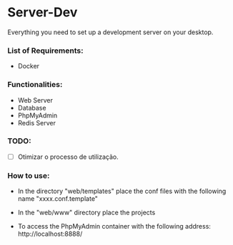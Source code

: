 # Server-Dev

Everything you need to set up a development server on your desktop.

### List of Requirements:

- Docker

### Functionalities:

- Web Server
- Database
- PhpMyAdmin
- Redis Server


### TODO:

- [ ] Otimizar o processo de utilização.


### How to use:

- In the directory "web/templates" place the conf files with the following name "xxxx.conf.template"

- In the "web/www" directory place the projects

- To access the PhpMyAdmin container with the following address: http://localhost:8888/